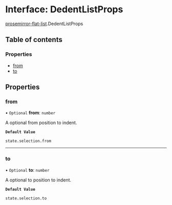 # Interface: DedentListProps

[prosemirror-flat-list](../modules/prosemirror_flat_list.md).DedentListProps

## Table of contents

### Properties

- [from](prosemirror_flat_list.DedentListProps.md#from)
- [to](prosemirror_flat_list.DedentListProps.md#to)

## Properties

### from

• `Optional` **from**: `number`

A optional from position to indent.

**`Default Value`**

`state.selection.from`

___

### to

• `Optional` **to**: `number`

A optional to position to indent.

**`Default Value`**

`state.selection.to`
